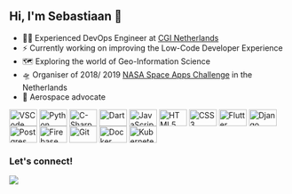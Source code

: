 ## Hi, I'm Sebastiaan 🚀

- 👨‍💻 Experienced DevOps Engineer at [CGI Netherlands](https://www.cgi.com/)
- ⚡ Currently working on improving the Low-Code Developer Experience
- 🗺️ Exploring the world of Geo-Information Science
- 🛸 Organiser of 2018/ 2019 [NASA Space Apps Challenge](https://www.spaceappschallenge.org/) in the Netherlands
- 🚀 Aerospace advocate

<div style="display: inline-block">
  <!--  IDEs  -->
  <img align="center" alt="VSCode" height="30" width="50" src="https://cdn.jsdelivr.net/gh/devicons/devicon/icons/vscode/vscode-original.svg">
  
  <!--  Languages  -->
  <img align="center" alt="Python" height="30" width="50" src="https://cdn.jsdelivr.net/gh/devicons/devicon/icons/python/python-original.svg">
  <img align="center" alt="C-Sharp" height="30" width="50" src="https://cdn.jsdelivr.net/gh/devicons/devicon/icons/csharp/csharp-original.svg">
  <img align="center" alt="Dart" height="30" width="50" src="https://cdn.jsdelivr.net/gh/devicons/devicon/icons/dart/dart-original.svg">
  <img align="center" alt="JavaScript" height="30" width="50" src="https://cdn.jsdelivr.net/gh/devicons/devicon/icons/javascript/javascript-original.svg">
  <img align="center" alt="HTML5" height="30" width="50" src="https://cdn.jsdelivr.net/gh/devicons/devicon/icons/html5/html5-original.svg">
  <img align="center" alt="CSS3" height="30" width="50" src="https://cdn.jsdelivr.net/gh/devicons/devicon/icons/css3/css3-original.svg">
  
  <!--  Framework  -->
  <img align="center" alt="Flutter" height="30" width="50" src="https://cdn.jsdelivr.net/gh/devicons/devicon/icons/flutter/flutter-original.svg">
  <img align="center" alt="Django" height="30" width="50" src="https://cdn.jsdelivr.net/gh/devicons/devicon/icons/django/django-plain.svg">
  
  <!--  Databases  -->
  <img align="center" alt="Postgres" height="30" width="50" src="https://cdn.jsdelivr.net/gh/devicons/devicon/icons/postgresql/postgresql-original.svg">
  <img align="center" alt="Firebase" height="30" width="50" src="https://cdn.jsdelivr.net/gh/devicons/devicon/icons/firebase/firebase-plain.svg">
  
  <!--  Tools  -->
  <img align="center" alt="Git" height="30" width="50" src="https://cdn.jsdelivr.net/gh/devicons/devicon/icons/git/git-original.svg">
  <img align="center" alt="Docker" height="30" width="50" src="https://cdn.jsdelivr.net/gh/devicons/devicon/icons/docker/docker-plain.svg">
  <img align="center" alt="Kubernetes" height="30" width="50" src="https://cdn.jsdelivr.net/gh/devicons/devicon/icons/kubernetes/kubernetes-plain.svg">
</div>

### Let's connect!

<div style="display: inline-block">
  <a href="https://www.linkedin.com/in/sebastiaandenboer/" target="_blank">
    <img src="https://img.shields.io/badge/-LinkedIn-%230077B5?style=for-the-badge&logo=linkedin&logoColor=white" target="_blank">
  </a>
<!--   <a href="mailto:">
    <img src="https://img.shields.io/badge/-Email-1E8FC8?style=for-the-badge&logo=microsoftoutlook&logoColor=white" target="_blank">
  </a> -->
</div>
